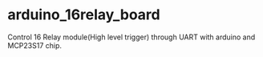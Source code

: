 # arduino_16relay_board
Control 16 Relay module(High level trigger) through UART with arduino and MCP23S17 chip.
